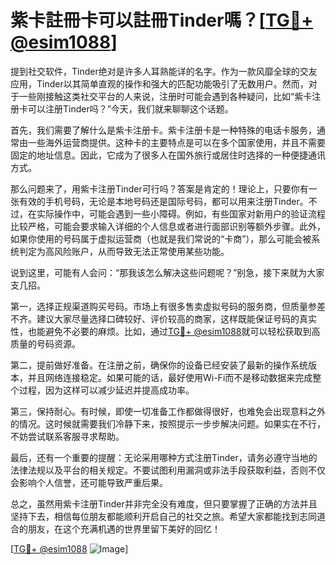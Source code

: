 # 紫卡註冊卡可以註冊Tinder嗎？[[TG💪+ @esim1088](https://t.me/s/esim1088)]

提到社交软件，Tinder绝对是许多人耳熟能详的名字。作为一款风靡全球的交友应用，Tinder以其简单直观的操作和强大的匹配功能吸引了无数用户。然而，对于一些刚接触这类社交平台的人来说，注册时可能会遇到各种疑问，比如“紫卡注册卡可以注册Tinder吗？”今天，我们就来聊聊这个话题。

首先，我们需要了解什么是紫卡注册卡。紫卡注册卡是一种特殊的电话卡服务，通常由一些海外运营商提供。这种卡的主要特点是可以在多个国家使用，并且不需要固定的地址信息。因此，它成为了很多人在国外旅行或居住时选择的一种便捷通讯方式。

那么问题来了，用紫卡注册Tinder可行吗？答案是肯定的！理论上，只要你有一张有效的手机号码，无论是本地号码还是国际号码，都可以用来注册Tinder。不过，在实际操作中，可能会遇到一些小障碍。例如，有些国家对新用户的验证流程比较严格，可能会要求输入详细的个人信息或者进行面部识别等额外步骤。此外，如果你使用的号码属于虚拟运营商（也就是我们常说的“卡商”），那么可能会被系统判定为高风险账户，从而导致无法正常使用某些功能。

说到这里，可能有人会问：“那我该怎么解决这些问题呢？”别急，接下来就为大家支几招。

第一，选择正规渠道购买号码。市场上有很多售卖虚拟号码的服务商，但质量参差不齐。建议大家尽量选择口碑较好、评价较高的商家，这样既能保证号码的真实性，也能避免不必要的麻烦。比如，通过[TG💪+ @esim1088](https://t.me/s/esim1088)就可以轻松获取到高质量的号码资源。

第二，提前做好准备。在注册之前，确保你的设备已经安装了最新的操作系统版本，并且网络连接稳定。如果可能的话，最好使用Wi-Fi而不是移动数据来完成整个过程，因为这样可以减少延迟并提高成功率。

第三，保持耐心。有时候，即使一切准备工作都做得很好，也难免会出现意料之外的情况。这时候就需要我们冷静下来，按照提示一步步解决问题。如果实在不行，不妨尝试联系客服寻求帮助。

最后，还有一个重要的提醒：无论采用哪种方式注册Tinder，请务必遵守当地的法律法规以及平台的相关规定。不要试图利用漏洞或非法手段获取利益，否则不仅会影响个人信誉，还可能导致严重后果。

总之，虽然用紫卡注册Tinder并非完全没有难度，但只要掌握了正确的方法并且坚持下去，相信每位朋友都能顺利开启自己的社交之旅。希望大家都能找到志同道合的朋友，在这个充满机遇的世界里留下美好的回忆！

[[TG💪+ @esim1088](https://t.me/s/esim1088) ![Image](https://i.postimg.cc/4NQfJmqS/Snipaste-2025-05-13-00-14-12.png)]